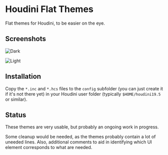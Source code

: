 # Houdini Flat Themes

Flat themes for Houdini, to be easier on the eye.

## Screenshots

![Dark](./screenshots/dark.png)

![Light](./screenshots/light.png)



## Installation

Copy the `*.inc` and `*.hcs` files to the `config` subfolder (you can just create it if it's not there yet) in your Houdini user folder (typically `$HOME/houdini19.5` or similar). 

## Status

These themes are very usable, but probably an ongoing work in progress.

Some cleanup would be needed, as the themes probably contain a lot of uneeded lines. Also, additional comments to aid in identifying which UI element corresponds to what are needed.
